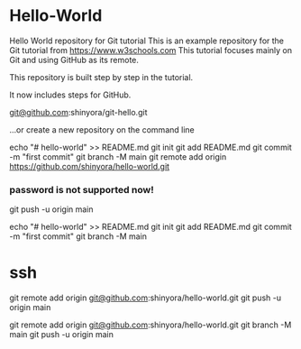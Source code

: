 # Hello-World
Hello World repository for Git tutorial
This is an example repository for the Git tutorial from https://www.w3schools.com
This tutorial focuses mainly on Git and using GitHub as its remote.

This repository is built step by step in the tutorial.

It now includes steps for GitHub.

git@github.com:shinyora/git-hello.git

…or create a new repository on the command line

echo "# hello-world" >> README.md
git init
git add README.md
git commit -m "first commit"
git branch -M main
git remote add origin https://github.com/shinyora/hello-world.git
### password is not supported now!
git push -u origin main

echo "# hello-world" >> README.md
git init
git add README.md
git commit -m "first commit"
git branch -M main
# ssh
git remote add origin git@github.com:shinyora/hello-world.git
git push -u origin main

git remote add origin git@github.com:shinyora/hello-world.git
git branch -M main
git push -u origin main
